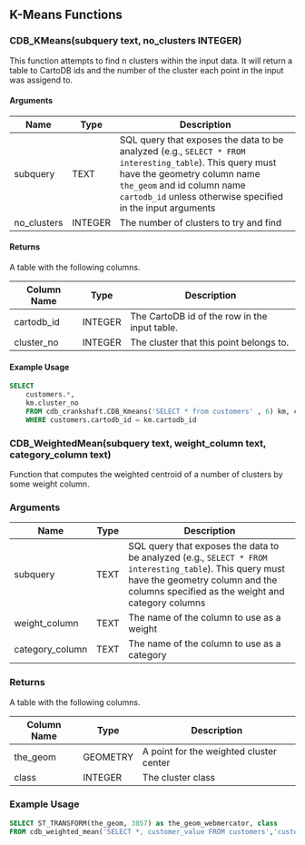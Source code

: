 ## K-Means Functions

### CDB_KMeans(subquery text, no_clusters INTEGER)

This function attempts to find n clusters within the input data. It will return a table to CartoDB ids and 
the number of the cluster each point in the input was assigend to.


#### Arguments

| Name | Type | Description |
|------|------|-------------|
| subquery | TEXT | SQL query that exposes the data to be analyzed (e.g., `SELECT * FROM interesting_table`). This query must have the geometry column name `the_geom` and id column name `cartodb_id` unless otherwise specified in the input arguments |
| no\_clusters | INTEGER | The number of clusters to try and find |

#### Returns

A table with the following columns.

| Column Name | Type | Description |
|-------------|------|-------------|
| cartodb\_id | INTEGER | The CartoDB id of the row in the input table.|
| cluster\_no | INTEGER | The cluster that this point belongs to. |


#### Example Usage

```sql
SELECT 
    customers.*, 
    km.cluster_no 
    FROM cdb_crankshaft.CDB_Kmeans('SELECT * from customers' , 6) km, customers_3
    WHERE customers.cartodb_id = km.cartodb_id
```

### CDB_WeightedMean(subquery text, weight_column text, category_column text)

Function that computes the weighted centroid of a number of clusters by some weight column.

### Arguments 

| Name | Type | Description |
|------|------|-------------|
| subquery | TEXT | SQL query that exposes the data to be analyzed (e.g., `SELECT * FROM interesting_table`). This query must have the geometry column and the columns specified as the weight and category columns|
| weight\_column | TEXT | The name of the column to use as a weight |
| category\_column | TEXT | The name of the column to use as a category |

### Returns 

A table with the following columns.

| Column Name | Type | Description |
|-------------|------|-------------|
| the\_geom | GEOMETRY | A point for the weighted cluster center |
| class | INTEGER | The cluster class | 

### Example Usage 

```sql 
SELECT ST_TRANSFORM(the_geom, 3857) as the_geom_webmercator, class 
FROM cdb_weighted_mean('SELECT *, customer_value FROM customers','customer_value','cluster_no')
```
